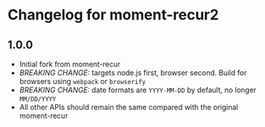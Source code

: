 # Changelog for moment-recur2

## 1.0.0

- Initial fork from moment-recur
- *BREAKING CHANGE:* targets node.js first, browser second. Build for browsers using `webpack` or `browserify`
- *BREAKING CHANGE:* date formats are `YYYY-MM-DD` by default, no longer `MM/DD/YYYY`
- All other APIs should remain the same compared with the original moment-recur
